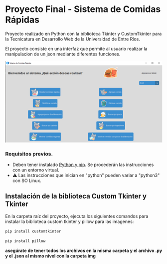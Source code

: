 # Proyecto Final - Sistema de Comidas Rápidas

Proyecto realizado en Python con la biblioteca Tkinter y CustomTkinter para la Tecnicatura en Desarrollo Web de la Universidad de Entre Ríos. 

El proyecto consiste en una interfaz que permite al usuario realizar la manipulacion de un json mediante diferentes funciones.

![Sistema de Comidas Rádidas, interfaz de usuario](img/proyecto.png)

### Requisitos previos.


* Deben tener instalado [Python y pip](https://www.python.org/downloads/). Se procederán las instrucciones con un entorno virtual.
* ⚠ Las instrucciones que inician en "python" pueden variar a "python3" con SO Linux.

## Instalación de la biblioteca Custom Tkinter y Tkinter

En la carpeta raíz del proyecto, ejecuta los siguientes comandos para instalar la biblioteca custom tkinter y pillow para las imagenes:


```bash
pip install customtkinter
```

  
```bash
pip install pillow   
```

**asegúrate de tener todos los archivos en la misma carpeta y el archivo .py y el .json al mismo nivel con la carpeta img**